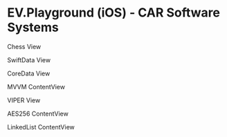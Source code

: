 # EV.Playground (iOS) - CAR Software Systems

Chess View

SwiftData View 

CoreData View

MVVM ContentView 

VIPER View

AES256 ContentView

LinkedList ContentView

